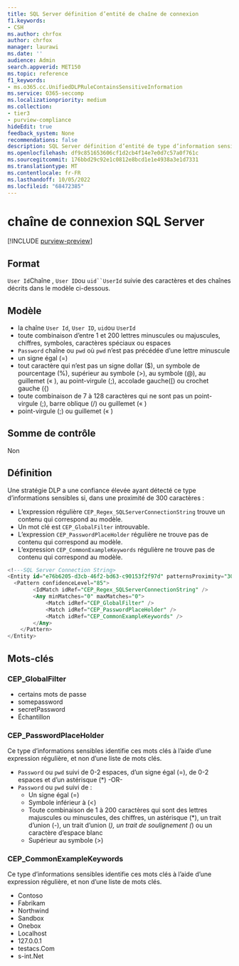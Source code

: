 ```yaml
---
title: SQL Server définition d’entité de chaîne de connexion
f1.keywords:
- CSH
ms.author: chrfox
author: chrfox
manager: laurawi
ms.date: ''
audience: Admin
search.appverid: MET150
ms.topic: reference
f1_keywords:
- ms.o365.cc.UnifiedDLPRuleContainsSensitiveInformation
ms.service: O365-seccomp
ms.localizationpriority: medium
ms.collection:
- tier3
- purview-compliance
hideEdit: true
feedback_system: None
recommendations: false
description: SQL Server définition d’entité de type d’information sensible de chaîne de connexion.
ms.openlocfilehash: df9c851653606cf1d2cb4f14e7e0d7c57a0f761c
ms.sourcegitcommit: 176bbd29c92e1c0812e8bcd1e1e4938a3e1d7331
ms.translationtype: MT
ms.contentlocale: fr-FR
ms.lasthandoff: 10/05/2022
ms.locfileid: "68472385"
---
```

# <a name="sql-server-connection-string"></a>chaîne de connexion SQL Server

[!INCLUDE [purview-preview](../includes/purview-preview.md)]

## <a name="format"></a>Format

`User Id`Chaîne , `User ID`ou `uid``UserId` suivie des caractères et des chaînes décrits dans le modèle ci-dessous.

## <a name="pattern"></a>Modèle

- la chaîne `User Id`, `User ID`, `uid`ou `UserId`
- toute combinaison d’entre 1 et 200 lettres minuscules ou majuscules, chiffres, symboles, caractères spéciaux ou espaces
- `Password` chaîne ou `pwd` où `pwd` n’est pas précédée d’une lettre minuscule
- un signe égal (=)
- tout caractère qui n’est pas un signe dollar ($), un symbole de pourcentage (%), supérieur au symbole (>), au symbole (@), au guillemet (« ), au point-virgule (;), accolade gauche([) ou crochet gauche ({)
- toute combinaison de 7 à 128 caractères qui ne sont pas un point-virgule (;), barre oblique (/) ou guillemet (« )
- point-virgule (;) ou guillemet (« )

## <a name="checksum"></a>Somme de contrôle

Non

## <a name="definition"></a>Définition

Une stratégie DLP a une confiance élevée ayant détecté ce type d’informations sensibles si, dans une proximité de 300 caractères :

- L’expression régulière `CEP_Regex_SQLServerConnectionString` trouve un contenu qui correspond au modèle.
- Un mot clé est `CEP_GlobalFilter` introuvable.
- L’expression `CEP_PasswordPlaceHolder` régulière ne trouve pas de contenu qui correspond au modèle.
- L’expression `CEP_CommonExampleKeywords` régulière ne trouve pas de contenu qui correspond au modèle.

```sql
<!---SQL Server Connection String>
<Entity id="e76b6205-d3cb-46f2-bd63-c90153f2f97d" patternsProximity="300" recommendedConfidence="85">
  <Pattern confidenceLevel="85">
        <IdMatch idRef="CEP_Regex_SQLServerConnectionString" />
        <Any minMatches="0" maxMatches="0">
            <Match idRef="CEP_GlobalFilter" />
            <Match idRef="CEP_PasswordPlaceHolder" />
            <Match idRef="CEP_CommonExampleKeywords" />
        </Any>
    </Pattern>
</Entity>
```

## <a name="keywords"></a>Mots-clés

### <a name="cep_globalfilter"></a>CEP_GlobalFilter

- certains mots de passe
- somepassword
- secretPassword
- Échantillon

### <a name="cep_passwordplaceholder"></a>CEP_PasswordPlaceHolder

Ce type d’informations sensibles identifie ces mots clés à l’aide d’une expression régulière, et non d’une liste de mots clés.

- `Password` ou `pwd` suivi de 0-2 espaces, d’un signe égal (=), de 0-2 espaces et d’un astérisque (*) -OR-
- `Password` ou `pwd` suivi de :
    - Un signe égal (=)
    - Symbole inférieur à (<)
    - Toute combinaison de 1 à 200 caractères qui sont des lettres majuscules ou minuscules, des chiffres, un astérisque (*), un trait d’union (-), un trait d’union (_), un trait de soulignement (_) ou un caractère d’espace blanc
    - Supérieur au symbole (>)

### <a name="cep_commonexamplekeywords"></a>CEP_CommonExampleKeywords

Ce type d’informations sensibles identifie ces mots clés à l’aide d’une expression régulière, et non d’une liste de mots clés.

- Contoso
- Fabrikam
- Northwind
- Sandbox
- Onebox
- Localhost
- 127.0.0.1
- testacs.<!--no-hyperlink-->Com
- s-int.<!--no-hyperlink-->Net
